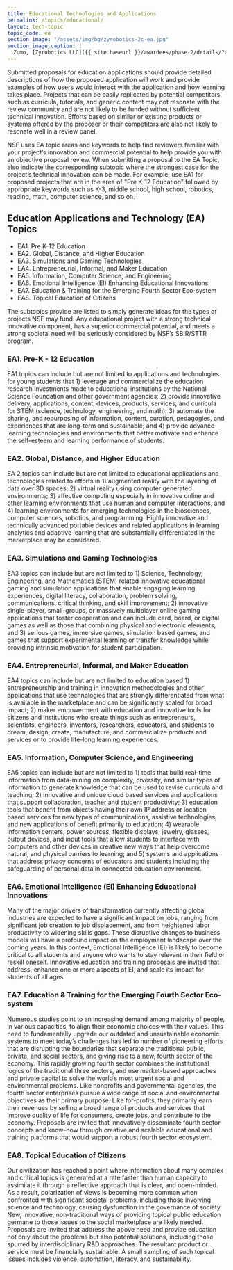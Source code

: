 ```yaml
---
title: Educational Technologies and Applications
permalink: /topics/educational/
layout: tech-topic
topic_code: ea
section_image: "/assets/img/bg/zyrobotics-2c-ea.jpg"
section_image_caption: |
  Zumo, [Zyrobotics LLC]({{ site.baseurl }}/awardees/phase-2/details/?company=zyrobotics-llc#zyrobotics-llc)'s interactive learning tool for kids, shows sensors underneath its shell.
---
```



Submitted proposals for education applications should provide detailed descriptions of how the proposed application will work and provide examples of how users would interact with the application and how learning takes place. Projects that can be easily replicated by potential competitors such as curricula, tutorials, and generic content may not resonate with the review community and are not likely to be funded without sufficient technical innovation.  Efforts based on similar or existing products or systems offered by the proposer or their competitors are also not likely to resonate well in a review panel. 

NSF uses EA topic areas and keywords to help find reviewers familiar with your project’s innovation and commercial potential to help provide you with an objective proposal review. When submitting a proposal to the EA Topic, also indicate the corresponding subtopic where the strongest case for the project’s technical innovation can be made.  For example, use EA1 for proposed projects that are in the area of "Pre K-12 Education” followed by appropriate keywords such as K-3, middle school, high school, robotics, reading, math, computer science, and so on.

## Education Applications and Technology (EA) Topics

- EA1. Pre K-12 Education
- EA2. Global, Distance, and Higher Education
- EA3. Simulations and Gaming Technologies
- EA4. Entrepreneurial, Informal, and Maker Education
- EA5. Information, Computer Science, and Engineering  
- EA6. Emotional Intelligence (EI) Enhancing Educational Innovations
- EA7. Education & Training for the Emerging Fourth Sector Eco-system
- EA8. Topical Education of Citizens

The subtopics provide are listed to simply generate ideas for the types of projects NSF may fund. Any educational project with a strong technical innovative component, has a superior commercial potential, and meets a strong societal need will be seriously considered by NSF’s SBIR/STTR program.

### EA1. Pre-K - 12 Education
EA1 topics can include but are not limited to applications and technologies for young students that 1) leverage and commercialize the education research investments made to educational institutions by the National Science Foundation and other government agencies; 2) provide innovative delivery, applications, content, devices, products, services, and curricula for STEM (science, technology, engineering, and math); 3) automate the sharing, and repurposing of information, content, curation, pedagogies, and experiences that are long-term and sustainable; and 4) provide advance learning technologies and environments that better motivate and enhance the self-esteem and learning performance of students.

### EA2. Global, Distance, and Higher Education
EA 2 topics can include but are not limited to educational applications and technologies related to efforts in 1) augmented reality with the layering of data over 3D spaces; 2) virtual reality using computer generated environments; 3) affective computing especially in innovative online and other learning environments that use human and computer interactions, and 4) learning environments for emerging technologies in the biosciences, computer sciences, robotics, and programming. Highly innovative and technically advanced portable devices and related applications in learning analytics and adaptive learning that are substantially differentiated in the marketplace may be considered.

### EA3. Simulations and Gaming Technologies
EA3 topics can include but are not limited to 1) Science, Technology, Engineering, and Mathematics (STEM) related innovative educational gaming and simulation applications that enable engaging learning experiences, digital literacy, collaboration, problem solving, communications, critical thinking, and skill improvement; 2) innovative single-player, small-groups, or massively multiplayer online gaming applications that foster cooperation and can include card, board, or digital games as well as those that combining physical and electronic elements; and 3) serious games, immersive games, simulation based games, and games that support experimental learning or transfer knowledge while providing intrinsic motivation for student participation.

### EA4. Entrepreneurial, Informal, and Maker Education
EA4 topics can include but are not limited to education based 1) entrepreneurship and training in innovation methodologies and other applications that use technologies that are strongly differentiated from what is available in the marketplace and can be significantly scaled for broad impact; 2) maker empowerment with education and innovative tools for citizens and institutions who create things such as entrepreneurs, scientists, engineers, inventors, researchers, educators, and students to dream, design, create, manufacture, and commercialize products and services or to provide life-long learning experiences.

### EA5. Information, Computer Science, and Engineering
EA5 topics can include but are not limited to 1) tools that build real-time information from data-mining on complexity, diversity, and similar types of information to generate knowledge that can be used to revise curricula and teaching; 2) innovative and unique cloud based services and applications that support collaboration, teacher and student productivity; 3) education tools that benefit from objects having their own IP address or location based services for new types of communications, assistive technologies, and new applications of benefit primarily to education; 4) wearable information centers, power sources, flexible displays, jewelry, glasses, output devices, and input tools that allow students to interface with computers and other devices in creative new ways that help overcome natural, and physical barriers to learning; and 5) systems and applications that address privacy concerns of educators and students including the safeguarding of personal data in connected education environment.

### EA6. Emotional Intelligence (EI) Enhancing Educational Innovations
Many of the major drivers of transformation currently affecting global industries are expected to have a significant impact on jobs, ranging from significant job creation to job displacement, and from heightened labor productivity to widening skills gaps. These disruptive changes to business models will have a profound impact on the employment landscape over the coming years. In this context, Emotional Intelligence (EI) is likely to become critical to all students and anyone who wants to stay relevant in their field or reskill oneself. Innovative education and training proposals are invited that address, enhance one or more aspects of EI, and scale its impact for students of all ages.

### EA7. Education & Training for the Emerging Fourth Sector Eco-system
Numerous studies point to an increasing demand among majority of people, in various capacities, to align their economic choices with their values. This need to fundamentally upgrade our outdated and unsustainable economic systems to meet today’s challenges has led to number of pioneering efforts that are disrupting the boundaries that separate the traditional public, private, and social sectors, and giving rise to a new, fourth sector of the economy. This rapidly growing fourth sector combines the institutional logics of the traditional three sectors, and use market-based approaches and private capital to solve the world’s most urgent social and environmental problems.  Like nonprofits and governmental agencies, the fourth sector enterprises pursue a wide range of social and environmental objectives as their primary purpose. Like for-profits, they primarily earn their revenues by selling a broad range of products and services that improve quality of life for consumers, create jobs, and contribute to the economy. Proposals are invited that innovatively disseminate fourth sector concepts and know-how through creative and scalable educational and training platforms that would support a robust fourth sector ecosystem. 

### EA8. Topical Education of Citizens
Our civilization has reached a point where information about many complex and critical topics is generated at a rate faster than human capacity to assimilate it through a reflective approach that is clear, and open-minded. As a result, polarization of views is becoming more common when confronted with significant societal problems, including those involving science and technology, causing dysfunction in the governance of society. New, innovative, non-traditional ways of providing topical public education germane to those issues to the social marketplace are likely needed. Proposals are invited that address the above need and provide education not only about the problems but also potential solutions, including those spurred by interdisciplinary R&D approaches. The resultant product or service must be financially sustainable. A small sampling of such topical issues includes violence, automation, literacy, and sustainability.
